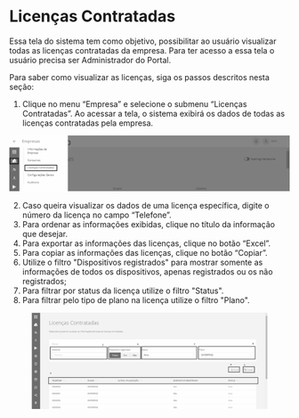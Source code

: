 # Licenças Contratadas

Essa tela do sistema tem como objetivo, possibilitar ao usuário visualizar todas as licenças contratadas da empresa. Para ter acesso a essa tela o usuário precisa ser Administrador do Portal.

Para saber como visualizar as licenças, siga os passos descritos nesta seção:

1. Clique no menu “Empresa” e selecione o submenu “Licenças Contratadas”. Ao acessar a tela, o sistema exibirá os dados de todas as licenças contratadas pela empresa.

![](<../../.gitbook/assets/0 (13).png>)

2. Caso queira visualizar os dados de uma licença específica, digite o número da licença no campo “Telefone”.
3. Para ordenar as informações exibidas, clique no título da informação que desejar.
4. Para exportar as informações das licenças, clique no botão “Excel”.
5. Para copiar as informações das licenças, clique no botão “Copiar”.
6. Utilize o filtro "Dispositivos registrados" para mostrar somente as informações de todos os dispositivos, apenas registrados ou os não registrados;
7. Para filtrar por status da licença utilize o filtro "Status".
8. Para filtrar pelo tipo de plano na licença utilize o filtro "Plano".

<figure><img src="../../.gitbook/assets/image (10) (1).png" alt="" width="563"><figcaption></figcaption></figure>
